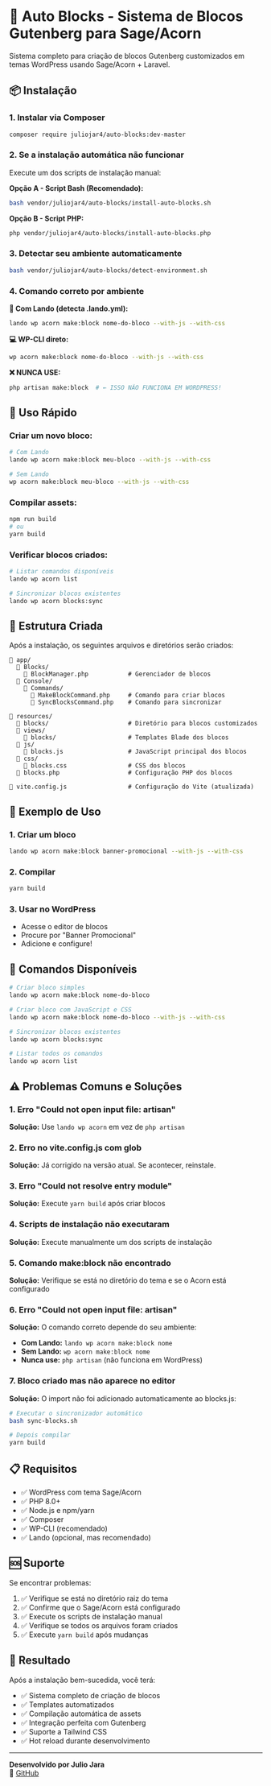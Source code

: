 # 🎨 Auto Blocks - Sistema de Blocos Gutenberg para Sage/Acorn

Sistema completo para criação de blocos Gutenberg customizados em temas WordPress usando Sage/Acorn + Laravel.

## 📦 Instalação

### 1. Instalar via Composer
```bash
composer require juliojar4/auto-blocks:dev-master
```

### 2. Se a instalação automática não funcionar

Execute um dos scripts de instalação manual:

**Opção A - Script Bash (Recomendado):**
```bash
bash vendor/juliojar4/auto-blocks/install-auto-blocks.sh
```

**Opção B - Script PHP:**
```bash
php vendor/juliojar4/auto-blocks/install-auto-blocks.php
```

### 3. Detectar seu ambiente automaticamente
```bash
bash vendor/juliojar4/auto-blocks/detect-environment.sh
```

### 4. Comando correto por ambiente

**🐳 Com Lando (detecta .lando.yml):**
```bash
lando wp acorn make:block nome-do-bloco --with-js --with-css
```

**💻 WP-CLI direto:**
```bash
wp acorn make:block nome-do-bloco --with-js --with-css
```

**❌ NUNCA USE:**
```bash
php artisan make:block  # ← ISSO NÃO FUNCIONA EM WORDPRESS!
```

## 🚀 Uso Rápido

### Criar um novo bloco:
```bash
# Com Lando
lando wp acorn make:block meu-bloco --with-js --with-css

# Sem Lando  
wp acorn make:block meu-bloco --with-js --with-css
```

### Compilar assets:
```bash
npm run build
# ou
yarn build
```

### Verificar blocos criados:
```bash
# Listar comandos disponíveis
lando wp acorn list

# Sincronizar blocos existentes
lando wp acorn blocks:sync
```

## 📁 Estrutura Criada

Após a instalação, os seguintes arquivos e diretórios serão criados:

```
📁 app/
  📁 Blocks/
    📄 BlockManager.php           # Gerenciador de blocos
  📁 Console/
    📁 Commands/
      📄 MakeBlockCommand.php     # Comando para criar blocos
      📄 SyncBlocksCommand.php    # Comando para sincronizar

📁 resources/
  📁 blocks/                      # Diretório para blocos customizados
  📁 views/
    📁 blocks/                    # Templates Blade dos blocos
  📁 js/
    📄 blocks.js                  # JavaScript principal dos blocos
  📁 css/
    📄 blocks.css                 # CSS dos blocos
  📄 blocks.php                   # Configuração PHP dos blocos

📄 vite.config.js                 # Configuração do Vite (atualizada)
```

## 🎯 Exemplo de Uso

### 1. Criar um bloco
```bash
lando wp acorn make:block banner-promocional --with-js --with-css
```

### 2. Compilar
```bash
yarn build
```

### 3. Usar no WordPress
- Acesse o editor de blocos
- Procure por "Banner Promocional"
- Adicione e configure!

## 🔧 Comandos Disponíveis

```bash
# Criar bloco simples
lando wp acorn make:block nome-do-bloco

# Criar bloco com JavaScript e CSS
lando wp acorn make:block nome-do-bloco --with-js --with-css

# Sincronizar blocos existentes
lando wp acorn blocks:sync

# Listar todos os comandos
lando wp acorn list
```

## ⚠️ Problemas Comuns e Soluções

### 1. Erro "Could not open input file: artisan"
**Solução:** Use `lando wp acorn` em vez de `php artisan`

### 2. Erro no vite.config.js com glob
**Solução:** Já corrigido na versão atual. Se acontecer, reinstale.

### 3. Erro "Could not resolve entry module"
**Solução:** Execute `yarn build` após criar blocos

### 4. Scripts de instalação não executaram
**Solução:** Execute manualmente um dos scripts de instalação

### 5. Comando make:block não encontrado
**Solução:** Verifique se está no diretório do tema e se o Acorn está configurado

### 6. Erro "Could not open input file: artisan"
**Solução:** O comando correto depende do seu ambiente:
- **Com Lando:** `lando wp acorn make:block nome`
- **Sem Lando:** `wp acorn make:block nome` 
- **Nunca use:** `php artisan` (não funciona em WordPress)

### 7. Bloco criado mas não aparece no editor
**Solução:** O import não foi adicionado automaticamente ao blocks.js:
```bash
# Executar o sincronizador automático
bash sync-blocks.sh

# Depois compilar
yarn build
```

## 📋 Requisitos

- ✅ WordPress com tema Sage/Acorn
- ✅ PHP 8.0+
- ✅ Node.js e npm/yarn
- ✅ Composer
- ✅ WP-CLI (recomendado)
- ✅ Lando (opcional, mas recomendado)

## 🆘 Suporte

Se encontrar problemas:

1. ✅ Verifique se está no diretório raiz do tema
2. ✅ Confirme que o Sage/Acorn está configurado
3. ✅ Execute os scripts de instalação manual
4. ✅ Verifique se todos os arquivos foram criados
5. ✅ Execute `yarn build` após mudanças

## 🎉 Resultado

Após a instalação bem-sucedida, você terá:

- ✅ Sistema completo de criação de blocos
- ✅ Templates automatizados
- ✅ Compilação automática de assets
- ✅ Integração perfeita com Gutenberg
- ✅ Suporte a Tailwind CSS
- ✅ Hot reload durante desenvolvimento

---

**Desenvolvido por Julio Jara**  
🔗 [GitHub](https://github.com/Juliojar4/Auto-Blocks)
